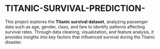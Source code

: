 # TITANIC-SURVIVAL-PREDICTION-
This project explores the **Titanic survival dataset**, analyzing passenger data such as age, gender, class, and fare to identify patterns affecting survival rates. Through data cleaning, visualization, and feature analysis, it provides insights into key factors that influenced survival during the Titanic disaster. 
